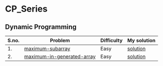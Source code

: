 # CP_Series
## Dynamic Programming

| S.no. | Problem | Difficulty | My solution |
|-------|---------|------------|-------------|
| 1. | [maximum-subarray](https://leetcode.com/problems/maximum-subarray/submissions/) | Easy | [solution](https://github.com/Mayank151c/CP_Series/blob/main/maximum-subarray.cpp) |
| 2. | [maximum-in-generated-array](https://leetcode.com/problems/get-maximum-in-generated-array/submissions/) | Easy | [solution](https://github.com/Mayank151c/CP_Series/blob/main/maximum-in-generated-array.cpp) |
